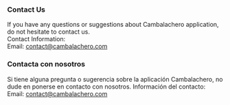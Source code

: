 ### Contact Us  
If you have any questions or suggestions about Cambalachero application, do not hesitate to contact us.  
Contact Information:  
Email: contact@cambalachero.com

### Contacta con nosotros
Si tiene alguna pregunta o sugerencia sobre la aplicación Cambalachero, no dude en ponerse en contacto con nosotros.
Información del contacto:
Email: contact@cambalachero.com
